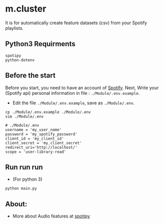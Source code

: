 # m.cluster

It is for automatically create feature datasets (csv) from your Spotify playlists.

## Python3 Requirments
```
spotipy
python-dotenv
```

## Before the start
Before you start, you need to have an account of [Spotify](https://www.spotify.com/tw/).
Next, Write your (Spotify api) personal information in file : `./Module/.env.example`.

* Edit the file `./Module/.env.example`, save as `./Module/.env`.
```
cp ./Module/.env.example ./Module/.env
vim ./Module/.env
```

```
# ./Module/.env
username = 'my_user_name'
password = 'my_spotify_password'
client_id = 'my_client_id'
client_secret = 'my_client_secret'
redirect_uri='http://localhost/'
scope = 'user-library-read'
```

## Run run run
* (For python 3)
```
python main.py
```

## About:
* More about Audio features at [spotipy](https://developer.spotify.com/documentation/web-api/reference/tracks/get-several-audio-features/)
